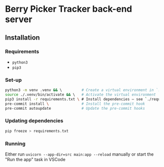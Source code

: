 # Berry Picker Tracker back-end server

## Installation

### Requirements

- `python3`
- `pip3`

### Set-up

```bash
python3 -m venv .venv && \         # Create a virtual environment in `./.venv`
source ./.venv/bin/activate && \   # Activate the virtual environment
pip3 install -r requirements.txt \ # Install dependencies — see `./requirements.txt` for more info
pre-commit install \               # Install the pre-commit hook
pre-commit autoupdate              # Update the pre-commit hooks
```

### Updating dependencies

```bash
pip freeze > requirements.txt
```

### Running

Either run `uvicorn --app-dir=src main:app --reload` manually or start the "Run the app" task in VSCode
